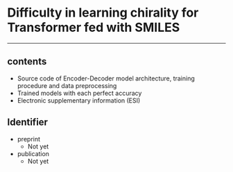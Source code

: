 # Difficulty in learning chirality for Transformer fed with SMILES

***

## contents
- Source code of Encoder-Decoder model architecture, training procedure and data preprocessing  
- Trained models with each perfect accuracy  
- Electronic supplementary information (ESI)  

## Identifier
- preprint  
	- Not yet   
- publication  
	- Not yet  